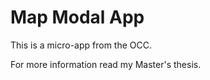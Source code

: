 # **Map Modal App**

This is a micro-app from the OCC.

For more information read my Master's thesis.
